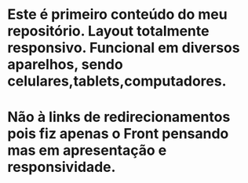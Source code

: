 # Este é primeiro conteúdo do meu repositório. Layout totalmente responsivo. Funcional em diversos aparelhos, sendo celulares,tablets,computadores.
# Não à links de redirecionamentos pois fiz apenas o Front pensando mas em apresentação e responsividade.
